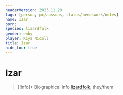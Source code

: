 ```yaml
---
headerVersion: 2023.11.20
tags: [person, pc/aussons, status/needswork/notes]
name: Izar
born:
species: lizardfolk
gender: enby
player: Kiya Nicoll
title: Izar
hide_toc: true
---
```

# Izar
>[!info]+ Biographical Info
> [lizardfolk](<../../../species/children-of-the-embodied-gods/lizardfolk/lizardfolk.md>), they/them
